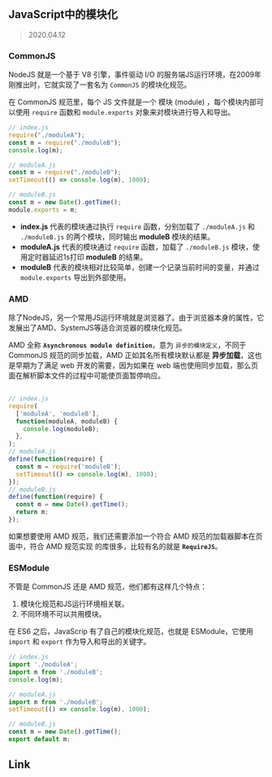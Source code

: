 ## JavaScript中的模块化

> 2020.04.12

### CommonJS

NodeJS 就是一个基于 V8 引擎，事件驱动 I/O 的服务端JS运行环境，在2009年刚推出时，它就实现了一套名为 `CommonJS` 的模块化规范。

在 CommonJS 规范里，每个 JS 文件就是一个 模块 (module) ，每个模块内部可以使用 `require` 函数和 `module.exports` 对象来对模块进行导入和导出。

```javascript
// index.js
require("./moduleA");
const m = require("./moduleB");
console.log(m);

// moduleA.js
const m = require("./moduleB");
setTimeout(() => console.log(m), 1000);

// moduleB.js
const m = new Date().getTime();
module.exports = m;
```

+ **index.js** 代表的模块通过执行 `require` 函数，分别加载了 `./moduleA.js` 和 `./moduleB.js` 的两个模块，同时输出 **moduleB** 模块的结果。
+ **moduleA.js** 代表的模块通过 `require` 函数，加载了 `./moduleB.js` 模块，使用定时器延迟1s打印 **moduleB** 的结果。
+ **moduleB** 代表的模块相对比较简单，创建一个记录当前时间的变量，并通过 `module.exports` 导出到外部使用。

### AMD

除了NodeJS，另一个常用JS运行环境就是浏览器了。由于浏览器本身的属性，它发展出了AMD、SystemJS等适合浏览器的模块化规范。

AMD 全称 **`Asynchronous module definition`**，意为 `异步的模块定义`，不同于 CommonJS 规范的同步加载，AMD 正如其名所有模块默认都是 **异步加载**，这也是早期为了满足 web 开发的需要，因为如果在 web 端也使用同步加载，那么⻚面在解析脚本文件的过程中可能使⻚面暂停响应。

```javascript
 
// index.js
require(
  ['moduleA', 'moduleB'],
  function(moduleA, moduleB) {
    console.log(moduleB);
  },
);
// moduleA.js
define(function(require) {
  const m = require('moduleB');
  setTimeout(() => console.log(m), 1000);
});
// moduleB.js
define(function(require) {
  const m = new Date().getTime();
  return m;
});
```

如果想要使用 AMD 规范，我们还需要添加一个符合 AMD 规范的加载器脚本在⻚面中，符合 AMD 规范实现 的库很多，比较有名的就是 **`RequireJS`**。

### ESModule

不管是 CommonJS 还是 AMD 规范，他们都有这样几个特点：

1. 模块化规范和JS运行环境相关联。
2. 不同环境不可以共用模块。

在 ES6 之后，JavaScrip 有了自己的模块化规范，也就是 ESModule，它使用 `import` 和 `export` 作为导入和导出的关键字。

```javascript
// index.js
import './moduleA';
import m from './moduleB';
console.log(m);

// moduleA.js
import m from './moduleB';
setTimeout(() => console.log(m), 1000);

// moduleB.js
const m = new Date().getTime();
export default m;
```

## Link

